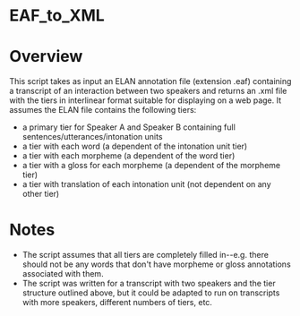 # EAF_to_XML

# Overview
This script takes as input an ELAN annotation file (extension .eaf) containing a transcript of an interaction between two speakers and returns an .xml file with the tiers in interlinear format suitable for displaying on a web page. It assumes the ELAN file contains the following tiers:
 - a primary tier for Speaker A and Speaker B containing full sentences/utterances/intonation units
 - a tier with each word (a dependent of the intonation unit tier)
 - a tier with each morpheme (a dependent of the word tier)
 - a tier with a gloss for each morpheme (a dependent of the morpheme tier)
 - a tier with translation of each intonation unit (not dependent on any other tier)

# Notes
 - The script assumes that all tiers are completely filled in--e.g. there should not be any words that don't have morpheme or gloss annotations associated with them. 
 - The script was written for a transcript with two speakers and the tier structure outlined above, but it could be adapted to run on transcripts with more speakers, different numbers of tiers, etc.
